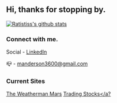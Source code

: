 ## Hi, thanks for stopping by.

[![Ratistiss's github stats](https://github-readme-stats.vercel.app/api?username=ratistiss&hide=stars,prs,issues,contribs&show_icons=true&count_private=true&theme=radical)](https://github.com/ratistiss/github-readme-stats)

### Connect with me.
<a> Social - <a href='https://www.linkedin.com/in/matt--anderson/'>LinkedIn</a></a>

<a>📪 - manderson3600@gmail.com</a>


### Current Sites
<a href='https://www.the-weatherman-mars.com/'>The Weatherman Mars</a>
<a href='http://164.90.143.154/login'>Trading Stocks</a?
